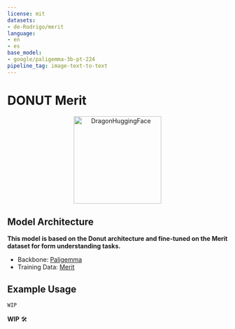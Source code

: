 ```yaml
---
license: mit
datasets:
- de-Rodrigo/merit
language:
- en
- es
base_model:
- google/paligemma-3b-pt-224
pipeline_tag: image-text-to-text
---
```


# DONUT Merit

<a href="https://x.com/nearcyan/status/1706914605262684394">
  <div style="text-align: center;">
    <picture>
      <source media="(prefers-color-scheme: dark)" srcset="https://huggingface.co/de-Rodrigo/donut-merit/resolve/main/assets/dragon_huggingface.png">
      <source media="(prefers-color-scheme: light)" srcset="https://huggingface.co/de-Rodrigo/donut-merit/resolve/main/assets/dragon_huggingface.png">
      <img alt="DragonHuggingFace" src="https://huggingface.co/de-Rodrigo/donut-merit/resolve/main/assets/dragon_huggingface.png" style="width: 200px;">
    </picture>
  </div>
</a>


## Model Architecture
**This model is based on the Donut architecture and fine-tuned on the Merit dataset for form understanding tasks.**

- Backbone: [Paligemma](https://huggingface.co/google/paligemma-3b-pt-224)
- Training Data: [Merit](https://huggingface.co/datasets/de-Rodrigo/merit)

## Example Usage

```python
WIP
```
**WIP** 🛠️